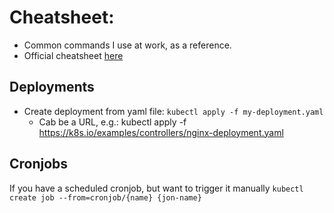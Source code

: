 # Cheatsheet:

- Common commands I use at work, as a reference. 
- Official cheatsheet [here](https://kubernetes.io/docs/reference/kubectl/cheatsheet/)

## Deployments

- Create deployment from yaml file:
`kubectl apply -f my-deployment.yaml`
    - Cab be a URL, e.g.: kubectl apply -f https://k8s.io/examples/controllers/nginx-deployment.yaml
  
## Cronjobs

If you have a scheduled cronjob, but want to trigger it manually
`kubectl create job --from=cronjob/{name} {jon-name}`

